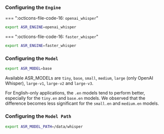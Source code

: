 ### Configuring the `Engine`

=== ":octicons-file-code-16: `openai_whisper`"
```sh
export ASR_ENGINE=openai_whisper
```
=== ":octicons-file-code-16: `faster_whisper`"
```sh
export ASR_ENGINE=faster_whisper
```

### Configuring the `Model`

```sh
export ASR_MODEL=base
```

Available ASR_MODELs are `tiny`, `base`, `small`, `medium`, `large` (only OpenAI Whisper), `large-v1`, `large-v2`
and `large-v3`.

For English-only applications, the `.en` models tend to perform better, especially for the `tiny.en` and `base.en`
models. We observed that the difference becomes less significant for the `small.en` and `medium.en` models.

### Configuring the `Model Path`

```sh
export ASR_MODEL_PATH=/data/whisper
```
